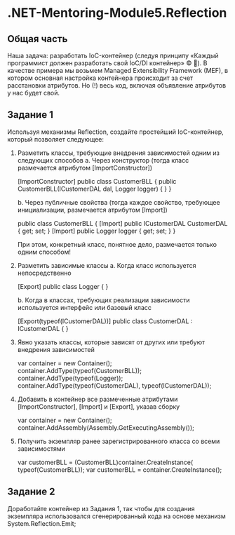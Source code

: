 # .NET-Mentoring-Module5.Reflection
## Общая часть
Наша задача: разработать IoC-контейнер (следуя принципу «Каждый программист должен разработать свой IoC/DI контейнер» © ).
В качестве примера мы возьмем Managed Extensibility Framework (MEF), в котором основная настройка контейнера происходит за счет расстановки атрибутов. 
Но (!) весь код, включая объявление атрибутов у нас будет свой.
   
## Задание 1 
Используя механизмы Reflection, создайте простейший IoC-контейнер, который позволяет следующее:
1. Разметить классы, требующие внедрения зависимостей одним из следующих способов
   a. Через конструктор (тогда класс размечается атрибутом [ImportConstructor])
   
      [ImportConstructor]
      public class CustomerBLL
      {
          public CustomerBLL(ICustomerDAL dal, Logger logger)
          { }
      }

   b. Через публичные свойства (тогда каждое свойство, требующее инициализации,  размечается атрибутом [Import])
   
      public class CustomerBLL
      {
          [Import]
          public ICustomerDAL CustomerDAL { get; set; }
          [Import]
          public Logger logger { get; set; }
      }
  
   При этом, конкретный класс, понятное дело, размечается только одним способом!
2. Разметить зависимые классы
   a. Когда класс используется непосредственно
   
      [Export]
      public class Logger
      { }

   b. Когда в классах, требующих реализации зависимости используется интерфейс или базовый класс
   
      [Export(typeof(ICustomerDAL))]
      public class CustomerDAL : ICustomerDAL
      { }
      
 3. Явно указать классы, которые зависят от других или требуют внедрения зависимостей
 
      var container = new Container();
      container.AddType(typeof(CustomerBLL));
      container.AddType(typeof(Logger));
      container.AddType(typeof(CustomerDAL), typeof(ICustomerDAL));
      
 4. Добавить в контейнер все размеченные атрибутами [ImportConstructor], [Import] и [Export], указав сборку
 
    var container = new Container();
    container.AddAssembly(Assembly.GetExecutingAssembly());

 5. Получить экземпляр ранее зарегистрированного класса со всеми зависимостями 
 
    var customerBLL = (CustomerBLL)container.CreateInstance(
            typeof(CustomerBLL));
    var customerBLL = container.CreateInstance<CustomerBLL>();


   
## Задание 2
Доработайте контейнер из Задания 1, так чтобы для создания экземпляра использовался сгенерированный
кода на основе механизм System.Reflection.Emit;
